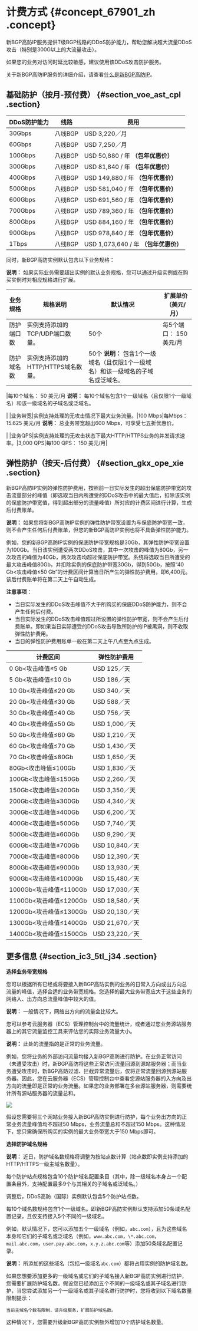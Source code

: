 # 计费方式 {#concept_67901_zh .concept}

新BGP高防IP服务提供T级BGP线路的DDoS防护能力，帮助您解决超大流量DDoS攻击（特别是300G以上的大流量攻击）。

如果您的业务对访问时延比较敏感，建议使用该DDoS攻击防护服务。

关于新BGP高防IP服务的详细介绍，请查看[什么是新BGP高防IP](intl.zh-CN/新BGP高防IP/产品简介/什么是新BGP高防IP.md#)。

## 基础防护（按月-预付费） {#section_voe_ast_cpl .section}

|DDoS防护能力|线路|费用|
|--------|--|--|
|30Gbps|八线BGP|USD 3,220／月|
|60Gbps|八线BGP|USD 7,250／月|
|100Gbps|八线BGP|USD 50,880 / 年 **（包年优惠价）**|
|300Gbps|八线BGP|USD 81,840 / 年 **（包年优惠价）**|
|400Gbps|八线BGP|USD 149,880 / 年 **（包年优惠价）**|
|500Gbps|八线BGP|USD 581,040 / 年 **（包年优惠价）**|
|600Gbps|八线BGP|USD 691,560 / 年 **（包年优惠价）**|
|700Gbps|八线BGP|USD 789,360 / 年 **（包年优惠价）**|
|800Gbps|八线BGP|USD 884,160 / 年 **（包年优惠价）**|
|900Gbps|八线BGP|USD 978,840 / 年 **（包年优惠价）**|
|1Tbps|八线BGP|USD 1,073,640 / 年 **（包年优惠价）**|

同时，新BGP高防实例默认包含以下业务规格：

**说明：** 如果实际业务需要超出实例的默认业务规格，您可以通过升级实例或在购买实例时对相应规格进行扩展。

|业务规格|规格说明|默认情况|扩展单价（美元/月）|
|----|----|----|----------|
|防护端口数|实例支持添加的TCP/UDP端口数量。|50个|每5个端口： 150 美元/月|
|防护域名数|实例支持添加的HTTP/HTTPS域名数量。|50个 **说明：** 包含1个一级域名（且仅限1个一级域名）和该一级域名的子域名或泛域名。

 |每10个域名： 50 美元/月 **说明：** 每10个域名包含1个一级域名（且仅限1个一级域名）和该一级域名的子域名或泛域名。

 |
|业务带宽|实例支持处理的无攻击情况下最大业务流量。|100 Mbps|每Mbps：15.625 美元/月 **说明：** 总业务带宽超出600 Mbps，可享受七五折优惠价。

 |
|业务QPS|实例支持处理的无攻击状态下最大HTTP/HTTPS业务的并发请求速率。|3,000 QPS|每100 QPS： 150 美元/月|

## 弹性防护（按天-后付费） {#section_gkx_ope_xie .section}

新BGP高防IP实例的弹性防护费用，按照前一日实际发生的超出保底防护带宽的攻击流量部分的峰值（即选取当日内所遭受的DDoS攻击中的最大值后，扣除该实例的保底防护带宽值，得到超出部分的流量峰值）所对应的计费区间进行计算，生成后付费账单。

**说明：** 如果您将新BGP高防IP实例的弹性防护带宽设置为与保底防护带宽一致，则不会产生任何后付费账单，但您的新BGP高防IP实例也将不具备弹性防护能力。

例如，您的新BGP高防IP实例的保底防护带宽规格是30Gb，其弹性防护带宽设置为100Gb。当日该实例遭受两次DDoS攻击，其中一次攻击的峰值为80Gb，另一次攻击的峰值为40Gb，两次攻击均超过保底防护带宽。系统将选取当日所遭受的最大攻击峰值80Gb，并扣除实例的保底防护带宽30Gb，得到50Gb，按照“40 Gb<攻击峰值≤50 Gb”的计费区间计算当日所产生的弹性防护费用，即6,400元。该后付费账单将在第二天上午自动生成。

**注意事项**：

-   当日实际发生的DDoS攻击峰值不大于所购买的保底DDoS防护能力，则不会产生任何后付费。
-   当日实际发生的DDoS攻击峰值超过所设置的弹性防护带宽，则不会产生后付费账单。即如果当日实际遭受的DDoS攻击导致所防护的IP被黑洞，则不收取弹性防护费用。
-   当日的弹性防护费用账单一般在第二天上午八点至九点生成。

|计费区间|弹性防护费用|
|----|------|
|0 Gb<攻击峰值≤5 Gb|USD 125／天|
|5 Gb<攻击峰值≤10 Gb|USD 186／天|
|10 Gb<攻击峰值≤20 Gb|USD 340／天|
|20 Gb<攻击峰值≤30 Gb|USD 588／天|
|30 Gb<攻击峰值≤40 Gb|USD 756／天|
|40 Gb<攻击峰值≤50 Gb|USD 1,000／天|
|50 Gb<攻击峰值≤60 Gb|USD 1,210／天|
|60 Gb<攻击峰值≤70 Gb|USD 1,430／天|
|70 Gb<攻击峰值≤80Gb|USD 1,650／天|
|80Gb<攻击峰值≤100Gb|USD 1,830／天|
|100Gb<攻击峰值≤150Gb|USD 2,260／天|
|150Gb<攻击峰值≤200Gb|USD 3,350／天|
|200Gb<攻击峰值≤300Gb|USD 4,340／天|
|300Gb<攻击峰值≤400Gb|USD 6,200／天|
|400Gb<攻击峰值≤500Gb|USD 7,740／天|
|500Gb<攻击峰值≤600Gb|USD 9,290／天|
|600Gb<攻击峰值≤700Gb|USD 10,840／天|
|700Gb<攻击峰值≤800Gb|USD 12,390／天|
|800Gb<攻击峰值≤900Gb|USD 13,930／天|
|900Gb<攻击峰值≤1000Gb|USD 15,480／天|
|1000Gb<攻击峰值≤1100Gb|USD 17,030／天|
|1100Gb<攻击峰值≤1200Gb|USD 18,580／天|
|1200Gb<攻击峰值≤1300Gb|USD 20,130／天|
|1300Gb<攻击峰值≤1400Gb|USD 21,670／天|
|1400Gb<攻击峰值≤1500Gb|USD 23,220／天|

## 更多信息 {#section_ic3_5tl_j34 .section}

**选择业务带宽规格**

您可以根据所有已经或将要接入新BGP高防实例的业务的日常入方向或出方向总流量的峰值，选择合适的业务带宽规格。您选择的最大业务带宽应大于这些业务的网络入、出方向总流量峰值中较大的值。

**说明：** 一般情况下，网络出方向的流量会比较大。

您可以参考云服务器（ECS）管理控制台中的流量统计，或者通过您业务源站服务器上的其它流量监控工具来评估您的实际业务流量大小。

**说明：** 此处的流量指的是正常的业务流量。

例如，您将业务的外部访问流量均接入新BGP高防进行防护。在业务正常访问（未遭受攻击）时，新BGP高防将这些正常访问流量回源到源站服务器；而当业务遭受攻击时，新BGP高防过滤、拦截异常流量后，仅将正常流量回源到源站服务器。因此，您在云服务器（ECS）管理控制台中查看您源站服务器的入方向及出方向的流量即是正常的业务流量。如果您的业务部署在多台源站服务器，则需要统计所有源站服务器的流量总和。

![](http://static-aliyun-doc.oss-cn-hangzhou.aliyuncs.com/assets/img/79667/156413816338045_zh-CN.png)

假设您需要将三个网站业务接入新BGP高防实例进行防护，每个业务出方向的正常业务流量峰值均不超过50 Mbps，业务流量总和不超过150 Mbps。这种情况下，您只需确保所购买的实例的最大业务带宽大于150 Mbps即可。

**选择防护域名规格**

**说明：** 近日，防护域名数规格将调整为按站点数计算（站点数即实例支持添加的HTTP/HTTPS一级主域名数量）。

每个防护站点规格包含10个防护域名配置条目（其中，除一级域名本身占一个配置条目外，支持配置最多9个与其相关的子域名或泛域名。）

调整后，DDoS高防（国际）实例默认包含5个防护站点数。

每10个域名数规格包含1个一级域名。即新BGP高防实例默认支持添加50条域名配置记录，且仅支持接入5个不同的一级域名。

例如，默认情况下，您可以添加五个一级域名（例如，`abc.com`），且为这些域名本身和它们的子域名或泛域名（例如，`www.abc.com`，`\*.abc.com`，`mail.abc.com`，`user.pay.abc.com`，`x.y.z.abc.com`等）添加50条域名配置记录。

**说明：** 所添加的这些域名（包括一级域名`abc.com`）都将占用实例的防护域名数。

如果您想要添加更多的一级域名或它们的子域名接入新BGP高防实例进行防护，您需要扩展防护域名数。假设您已经添加五个不同的一级域名或其子域名进行防护，当您尝试添加另一个一级域名或其子域名进行防护时，您将收到以下域名数量限制提示：

``` {#msgblock_r2j_wgp_arw}
当前主域名个数有限制，请升级服务，扩展防护域名数。
```

这种情况下，您需要升级新BGP高防实例额外增加10个防护域名数量。

